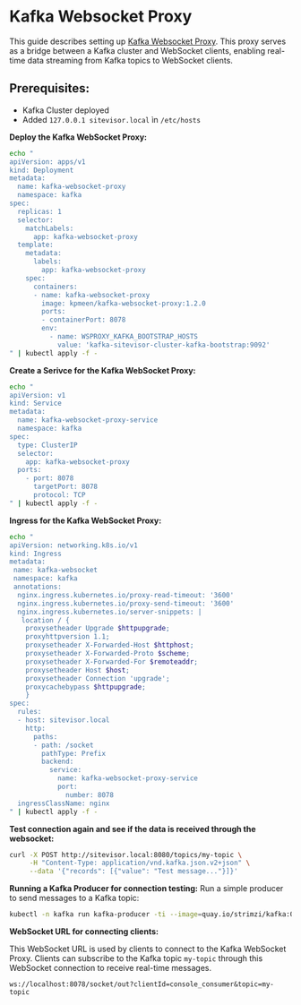 # Kafka Websocket Proxy
This guide describes setting up [Kafka Websocket Proxy](https://kpmeen.gitlab.io/kafka-websocket-proxy/).
This proxy serves as a bridge between a Kafka cluster and WebSocket clients, enabling real-time data streaming from Kafka topics to WebSocket clients.

## Prerequisites:
- Kafka Cluster deployed
- Added `127.0.0.1 sitevisor.local` ìn `/etc/hosts`

**Deploy the Kafka WebSocket Proxy:**

```bash
echo "
apiVersion: apps/v1
kind: Deployment
metadata:
  name: kafka-websocket-proxy
  namespace: kafka
spec:
  replicas: 1
  selector:
    matchLabels:
      app: kafka-websocket-proxy
  template:
    metadata:
      labels:
        app: kafka-websocket-proxy
    spec:
      containers:
      - name: kafka-websocket-proxy
        image: kpmeen/kafka-websocket-proxy:1.2.0
        ports:
        - containerPort: 8078
        env:
          - name: WSPROXY_KAFKA_BOOTSTRAP_HOSTS
            value: 'kafka-sitevisor-cluster-kafka-bootstrap:9092'
" | kubectl apply -f - 
```

**Create a Serivce for the Kafka WebSocket Proxy:**
```bash
echo "
apiVersion: v1
kind: Service
metadata:
  name: kafka-websocket-proxy-service
  namespace: kafka
spec:
  type: ClusterIP
  selector:
    app: kafka-websocket-proxy
  ports:
    - port: 8078
      targetPort: 8078
      protocol: TCP
" | kubectl apply -f -
```

**Ingress for the Kafka WebSocket Proxy:**
```bash
echo "
apiVersion: networking.k8s.io/v1
kind: Ingress
metadata:
 name: kafka-websocket
 namespace: kafka
 annotations:
  nginx.ingress.kubernetes.io/proxy-read-timeout: '3600'
  nginx.ingress.kubernetes.io/proxy-send-timeout: '3600'
  nginx.ingress.kubernetes.io/server-snippets: |
   location / {
    proxysetheader Upgrade $httpupgrade;
    proxyhttpversion 1.1;
    proxysetheader X-Forwarded-Host $httphost;
    proxysetheader X-Forwarded-Proto $scheme;
    proxysetheader X-Forwarded-For $remoteaddr;
    proxysetheader Host $host;
    proxysetheader Connection 'upgrade';
    proxycachebypass $httpupgrade;
    }
spec:
  rules:
  - host: sitevisor.local
    http:
      paths:
      - path: /socket
        pathType: Prefix
        backend:
          service:
            name: kafka-websocket-proxy-service
            port:
              number: 8078
  ingressClassName: nginx
" | kubectl apply -f -
```

**Test connection again and see if the data is received through the websocket:**
```bash
curl -X POST http://sitevisor.local:8080/topics/my-topic \
     -H "Content-Type: application/vnd.kafka.json.v2+json" \
     --data '{"records": [{"value": "Test message..."}]}'
```
**Running a Kafka Producer for connection testing:**
Run a simple producer to send messages to a Kafka topic:
```bash
kubectl -n kafka run kafka-producer -ti --image=quay.io/strimzi/kafka:0.39.0-kafka-3.6.1 --rm=true --restart=Never -- bin/kafka-console-producer.sh --bootstrap-server kafka-sitevisor-cluster-kafka-bootstrap:9092 --topic my-topic
```

**WebSocket URL for connecting clients:**

This WebSocket URL is used by clients to connect to the Kafka WebSocket Proxy. Clients can subscribe to the Kafka topic `my-topic` through this WebSocket connection to receive real-time messages.
```
ws://localhost:8078/socket/out?clientId=console_consumer&topic=my-topic
```